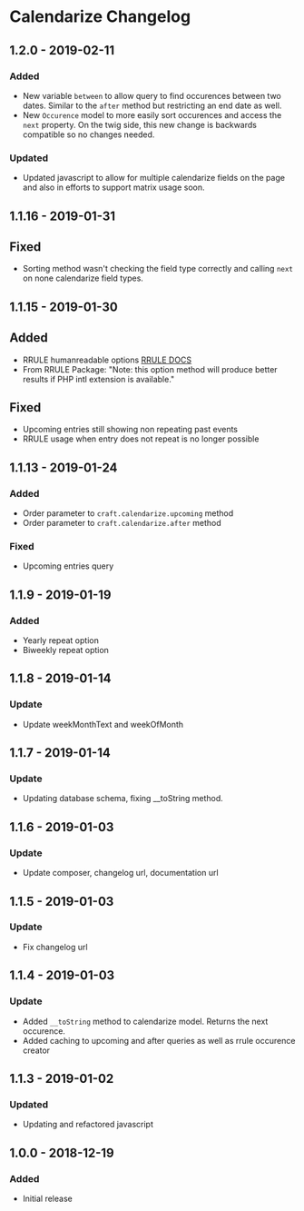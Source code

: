# Calendarize Changelog

## 1.2.0 - 2019-02-11

### Added
- New variable `between` to allow query to find occurences between two dates. Similar to the `after` method but restricting an end date as well.
- New `Occurence` model to more easily sort occurences and access the `next` property. On the twig side, this new change is backwards compatible so no changes needed. 

### Updated
- Updated javascript to allow for multiple calendarize fields on the page and also in efforts to support matrix usage soon.


## 1.1.16 - 2019-01-31

## Fixed
- Sorting method wasn't checking the field type correctly and calling `next` on none calendarize field types.

## 1.1.15 - 2019-01-30

## Added
- RRULE humanreadable options [RRULE DOCS](https://github.com/rlanvin/php-rrule/wiki/RRule#humanreadablearray-opt)
- From RRULE Package: "Note: this option method will produce better results if PHP intl extension is available."

## Fixed
- Upcoming entries still showing non repeating past events
- RRULE usage when entry does not repeat is no longer possible 

## 1.1.13 - 2019-01-24

### Added

- Order parameter to `craft.calendarize.upcoming` method
- Order parameter to `craft.calendarize.after` method

### Fixed

- Upcoming entries query 


## 1.1.9 - 2019-01-19

### Added

- Yearly repeat option
- Biweekly repeat option

## 1.1.8 - 2019-01-14

### Update

- Update weekMonthText and weekOfMonth


## 1.1.7 - 2019-01-14

### Update

- Updating database schema, fixing __toString method.


## 1.1.6 - 2019-01-03

### Update

- Update composer, changelog url, documentation url


## 1.1.5 - 2019-01-03

### Update

- Fix changelog url


## 1.1.4 - 2019-01-03

### Update

- Added `__toString` method to calendarize model. Returns the next occurence.
- Added caching to upcoming and after queries as well as rrule occurence creator


## 1.1.3 - 2019-01-02

### Updated

- Updating and refactored javascript


## 1.0.0 - 2018-12-19

### Added

- Initial release
